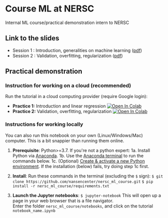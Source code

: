 # Course ML at NERSC
Internal ML course/practical demonstration intern to NERSC


## Link to the slides
- Session 1 : Introduction, generalities on machine learning ([pdf](presentation/course-1/course-1.pdf))
- Session 2 : Validation, overfitting, regularization ([pdf](presentation/course-2/course-2.pdf))


## Practical demonstration

### Instruction for working on a cloud (recommended)
Run the tutorial in a cloud computing provider (require Google login):

- **Practice 1:** Introduction and linear regression [![Open In Colab](https://colab.research.google.com/assets/colab-badge.svg)](https://colab.research.google.com/github/nansencenter/nersc_ml_course/blob/main/notebooks/p1_linear_regression.ipynb)
- **Practice 2:** Validation, overfitting, regularization [![Open In Colab](https://colab.research.google.com/assets/colab-badge.svg)](https://colab.research.google.com/github/nansencenter/nersc_ml_course/blob/main/notebooks/p2_validation_and_regularization.ipynb)


### Instructions for working locally

You can also run this notebook on your own (Linux/Windows/Mac) computer.
This is a bit snappier than running them online.

1. **Prerequisite**: Python>=3.7.
   If you're not a python expert:
   1a. Install Python via [Anaconda](https://www.anaconda.com/download).
   1b. Use the [Anaconda terminal](https://docs.conda.io/projects/conda/en/latest/user-guide/getting-started.html#starting-conda)
       to run the commands below.
   1c. (Optional) [Create & activate a new Python environment](https://docs.conda.io/projects/conda/en/latest/user-guide/getting-started.html#managing-environments).
       If the installation (below) fails, try doing step 1c first.

2. **Install**:
   Run these commands in the terminal (excluding the `$` sign):
   `$ git clone https://github.com/nansencenter/nersc_ml_course.git`
   `$ pip install -r nersc_ml_course/requirements.txt`

3. **Launch the Jupyter notebooks**:
   `$ jupyter-notebook`
   This will open up a page in your web browser that is a file navigator.  
   Enter the folder `nersc_ml_course/notebooks`, and click on the tutorial `notebook_name.ipynb`

<!-- markdownlint-disable-file heading-increment -->
